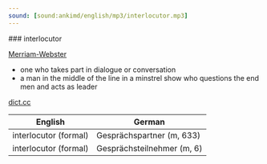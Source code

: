 ```yaml
---
sound: [sound:ankimd/english/mp3/interlocutor.mp3]
---
```


\### interlocutor

[Merriam-Webster](https://www.merriam-webster.com/dictionary/interlocutor)

- one who takes part in dialogue or conversation
- a man in the middle of the line in a minstrel show who questions the end men and acts as leader

[dict.cc](https://www.dict.cc/interlocutor)

| English        | German       |
| -------------- | ------------ |
| interlocutor (formal) | Gesprächspartner (m, 633) |
| interlocutor (formal) | Gesprächsteilnehmer (m, 6) |
